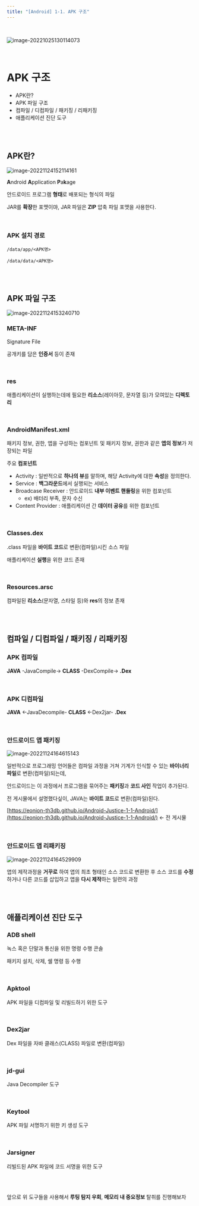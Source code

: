 ```yaml
---
title: "[Android] 1-1. APK 구조"
---
```


<br>

![image-20221025130114073](https://raw.githubusercontent.com/EONION-TH3DB/image_repo/main/img2/image-20221025130114073.png)

<br>

# APK 구조

- APK란?
- APK 파일 구조
- 컴파일 / 디컴파일 / 패키징 / 리패키징
- 애플리케이션 진단 도구

<br><br>

## APK란?

![image-20221124152114161](https://raw.githubusercontent.com/EONION-TH3DB/image_repo/main/img2/image-20221124152114161.png)

 **A**ndroid **A**pplication **P**a**k**age

안드로이드 프로그램 **형태**로 배포되는 형식의 파일

JAR를 **확장**한 포맷이먀, JAR 파일은 **ZIP** 압축 파일 포맷을 사용한다.

<br>

### APK 설치 경로

`/data/app/<APK명>`

`/data/data/<APK명>`

<BR><br>

## APK 파일 구조

![image-20221124153240710](https://raw.githubusercontent.com/EONION-TH3DB/image_repo/main/img2/image-20221124153240710.png)

### META-INF

Signature File

공개키를 담은 **인증서** 등이 존재

<br>

### res

애플리케이션이 실행하는데에 필요한 **리소스**(레이아웃, 문자열 등)가 모여있는 **디렉토리**

<br>

### AndroidManifest.xml

패키지 정보, 권한, 앱을 구성하는 컴포넌트 및 패키지 정보, 권한과 같은 **앱의 정보**가 저장되는 파일

주요 **컴포넌트**

- Activity : 일반적으로 **하나의 뷰**를 말하며, 해당 Activity에 대한 **속성**을 정의한다.
- Service : **백그라운드**에서 실행되는 서비스
- Broadcase Receiver : 안드로이드 **내부 이벤트 핸들링**을 위한 컴포넌트
  - ex) 배터리 부족, 문자 수신
- Content Provider : 애플리케이션 간 **데이터 공유**를 위한 컴포넌트

<br>

### Classes.dex

.class 파일을 **바이트 코드**로 변환(컴파일)시킨 소스 파일

애플리케이션 **실행**을 위한 코드 존재

<br>

### Resources.arsc

컴파일된 **리소스**(문자열, 스타일 등)와 **res**의 정보 존재

<br><br>

## 컴파일 / 디컴파일 / 패키징 / 리패키징

### APK 컴파일

**JAVA** -JavaCompile-> **CLASS** -DexCompile-> **.Dex**

<br>

### APK 디컴파일

**JAVA** <-JavaDecompile- **CLASS** <-Dex2jar- **.Dex**

<br>

### 안드로이드 앱 패키징

![image-20221124164615143](https://raw.githubusercontent.com/EONION-TH3DB/image_repo/main/img2/image-20221124164615143.png)

일반적으로 프로그래밍 언어들은 컴파일 과정을 거쳐 기계가 인식할 수 있는 **바이너리 파일**로 변환(컴파일)되는데,

안드로이드는 이 과정에서 프로그램을 묶어주는 **패키징**과 **코드 사인** 작업이 추가된다.

전 게시물에서 설명했다싶이, JAVA는 **바이트 코드**로 변환(컴파일)된다.

[https://eonion-th3db.github.io/Android-Justice-1-1-Android/](https://eonion-th3db.github.io/Android-Justice-1-1-Android/) ← 전 게시물

<br>

### 안드로이드 앱 리패키징

![image-20221124164529909](https://raw.githubusercontent.com/EONION-TH3DB/image_repo/main/img2/image-20221124164529909.png)

앱의 제작과정을 **거꾸로** 하여 앱의 최초 형태인 소스 코드로 변환한 후 소스 코드를 **수정**하거나 다른 코드를 삽입하고 앱을 **다시 제작**하는 일련의 과정

<br><br>

## 애플리케이션 진단 도구

### ADB shell

녹스 혹은 단말과 통신을 위한 명령 수행 콘솔

패키지 설치, 삭제, 쉘 명령 등 수행

<br>

### Apktool

APK 파일을 디컴파일 및 리빌드하기 위한 도구

<br>

### Dex2jar

Dex 파일을 자바 클래스(CLASS) 파일로 변환(컴파일)

<br>

### jd-gui

Java Decompiler 도구

<br>

### Keytool

APK 파일 서명하기 위한 키 생성 도구

<br>

### Jarsigner

리빌드된 APK 파일에 코드 서명을 위한 도구

<br><br>

앞으로 위 도구들을 사용해서 **루팅 탐지 우회**, **메모리 내 중요정보** 탈취를 진행해보자
